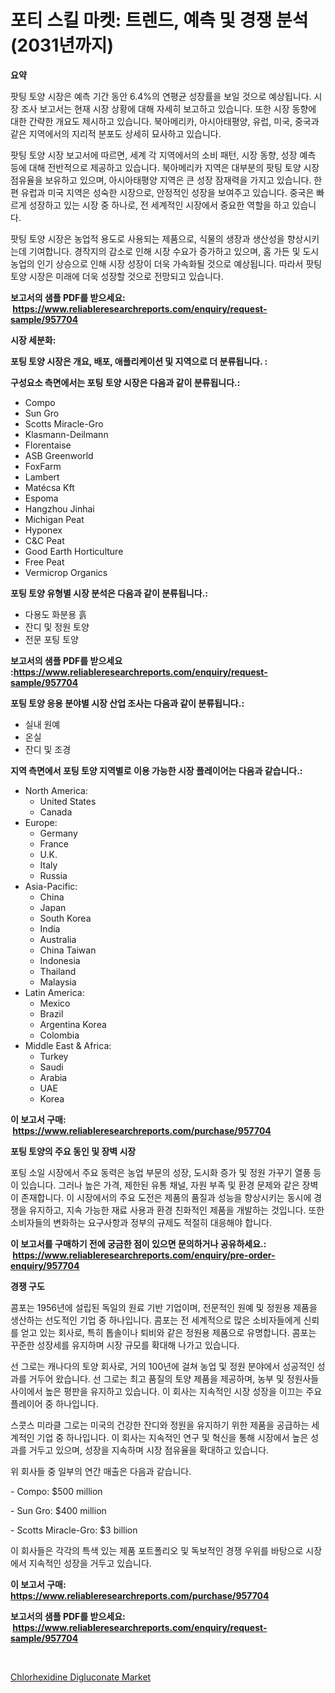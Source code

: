 <p><h1>포티 스킬 마켓: 트렌드, 예측 및 경쟁 분석(2031년까지)</h1></p><p><strong>요약</strong></p>
<p><p>팟팅 토양 시장은 예측 기간 동안 6.4%의 연평균 성장률을 보일 것으로 예상됩니다. 시장 조사 보고서는 현재 시장 상황에 대해 자세히 보고하고 있습니다. 또한 시장 동향에 대한 간략한 개요도 제시하고 있습니다. 북아메리카, 아시아태평양, 유럽, 미국, 중국과 같은 지역에서의 지리적 분포도 상세히 묘사하고 있습니다.</p><p>팟팅 토양 시장 보고서에 따르면, 세계 각 지역에서의 소비 패턴, 시장 동향, 성장 예측 등에 대해 전반적으로 제공하고 있습니다. 북아메리카 지역은 대부분의 팟팅 토양 시장 점유율을 보유하고 있으며, 아시아태평양 지역은 큰 성장 잠재력을 가지고 있습니다. 한편 유럽과 미국 지역은 성숙한 시장으로, 안정적인 성장을 보여주고 있습니다. 중국은 빠르게 성장하고 있는 시장 중 하나로, 전 세계적인 시장에서 중요한 역할을 하고 있습니다.</p><p>팟팅 토양 시장은 농업적 용도로 사용되는 제품으로, 식물의 생장과 생산성을 향상시키는데 기여합니다. 경작지의 감소로 인해 시장 수요가 증가하고 있으며, 홈 가든 및 도시 농업의 인기 상승으로 인해 시장 성장이 더욱 가속화될 것으로 예상됩니다. 따라서 팟팅 토양 시장은 미래에 더욱 성장할 것으로 전망되고 있습니다.</p></p>
<p><strong>보고서의 샘플 PDF를 받으세요: &nbsp;<a href="https://www.reliableresearchreports.com/enquiry/request-sample/957704">https://www.reliableresearchreports.com/enquiry/request-sample/957704</a></strong></p>
<p><strong>시장 세분화:</strong></p>
<p><strong> 포팅 토양 시장은 개요, 배포, 애플리케이션 및 지역으로 더 분류됩니다. :</strong></p>
<p><strong>구성요소 측면에서는 포팅 토양 시장은 다음과 같이 분류됩니다.:</strong></p>
<p><ul><li>Compo</li><li>Sun Gro</li><li>Scotts Miracle-Gro</li><li>Klasmann-Deilmann</li><li>Florentaise</li><li>ASB Greenworld</li><li>FoxFarm</li><li>Lambert</li><li>Matécsa Kft</li><li>Espoma</li><li>Hangzhou Jinhai</li><li>Michigan Peat</li><li>Hyponex</li><li>C&C Peat</li><li>Good Earth Horticulture</li><li>Free Peat</li><li>Vermicrop Organics</li></ul></p>
<p><strong> 포팅 토양 유형별 시장 분석은 다음과 같이 분류됩니다.:</strong></p>
<p><ul><li>다용도 화분용 흙</li><li>잔디 및 정원 토양</li><li>전문 포팅 토양</li></ul></p>
<p><strong>보고서의 샘플 PDF를 받으세요 :<a href="https://www.reliableresearchreports.com/enquiry/request-sample/957704">https://www.reliableresearchreports.com/enquiry/request-sample/957704</a></strong></p>
<p><strong> 포팅 토양 응용 분야별 시장 산업 조사는 다음과 같이 분류됩니다.:</strong></p>
<p><ul><li>실내 원예</li><li>온실</li><li>잔디 및 조경</li></ul></p>
<p><strong>지역 측면에서 포팅 토양 지역별로 이용 가능한 시장 플레이어는 다음과 같습니다.:</strong></p>
<p><ul>
    <li>
        North America:
        <ul>
            <li>United States</li>
            <li>Canada</li>
        </ul>
    </li>
    <li>
        Europe:
        <ul>
            <li>Germany</li>
            <li>France</li>
            <li>U.K.</li>
            <li>Italy</li>
            <li>Russia</li>
        </ul>
    </li>
    <li>
        Asia-Pacific:
        <ul>
            <li>China</li>
            <li>Japan</li>
            <li>South Korea</li>
            <li>India</li>
            <li>Australia</li>
            <li>China Taiwan</li>
            <li>Indonesia</li>
            <li>Thailand</li>
            <li>Malaysia</li>
        </ul>
    </li>
    <li>
        Latin America:
        <ul>
            <li>Mexico</li>
            <li>Brazil</li>
            <li>Argentina Korea</li>
            <li>Colombia</li>
        </ul>
    </li>
    <li>
        Middle East & Africa:
        <ul>
            <li>Turkey</li>
            <li>Saudi</li>
            <li>Arabia</li>
            <li>UAE</li>
            <li>Korea</li>
        </ul>
    </li>
    </ul></p>
<p><strong>이 보고서 구매: &nbsp;<a href="https://www.reliableresearchreports.com/purchase/957704">https://www.reliableresearchreports.com/purchase/957704</a></strong></p>
<p><strong>포팅 토양의 주요 동인 및 장벽 시장</strong></p>
<p><p>포팅 소일 시장에서 주요 동력은 농업 부문의 성장, 도시화 증가 및 정원 가꾸기 열풍 등이 있습니다. 그러나 높은 가격, 제한된 유통 채널, 자원 부족 및 환경 문제와 같은 장벽이 존재합니다. 이 시장에서의 주요 도전은 제품의 품질과 성능을 향상시키는 동시에 경쟁을 유지하고, 지속 가능한 재료 사용과 환경 친화적인 제품을 개발하는 것입니다. 또한 소비자들의 변화하는 요구사항과 정부의 규제도 적절히 대응해야 합니다.</p></p>
<p><strong>이 보고서를 구매하기 전에 궁금한 점이 있으면 문의하거나 공유하세요.: &nbsp;<a href="https://www.reliableresearchreports.com/enquiry/pre-order-enquiry/957704">https://www.reliableresearchreports.com/enquiry/pre-order-enquiry/957704</a></strong></p>
<p><strong>경쟁 구도</strong></p>
<p><p>콤포는 1956년에 설립된 독일의 원료 기반 기업이며, 전문적인 원예 및 정원용 제품을 생산하는 선도적인 기업 중 하나입니다. 콤포는 전 세계적으로 많은 소비자들에게 신뢰를 얻고 있는 회사로, 특히 톱솔이나 퇴비와 같은 정원용 제품으로 유명합니다. 콤포는 꾸준한 성장세를 유지하며 시장 규모를 확대해 나가고 있습니다.</p><p>선 그로는 캐나다의 토양 회사로, 거의 100년에 걸쳐 농업 및 정원 분야에서 성공적인 성과를 거두어 왔습니다. 선 그로는 최고 품질의 토양 제품을 제공하며, 농부 및 정원사들 사이에서 높은 평판을 유지하고 있습니다. 이 회사는 지속적인 시장 성장을 이끄는 주요 플레이어 중 하나입니다.</p><p>스콧스 미라클 그로는 미국의 건강한 잔디와 정원을 유지하기 위한 제품을 공급하는 세계적인 기업 중 하나입니다. 이 회사는 지속적인 연구 및 혁신을 통해 시장에서 높은 성과를 거두고 있으며, 성장을 지속하며 시장 점유율을 확대하고 있습니다.</p><p>위 회사들 중 일부의 연간 매출은 다음과 같습니다.</p><p>- Compo: $500 million</p><p>- Sun Gro: $400 million</p><p>- Scotts Miracle-Gro: $3 billion</p><p>이 회사들은 각각의 특색 있는 제품 포트폴리오 및 독보적인 경쟁 우위를 바탕으로 시장에서 지속적인 성장을 거두고 있습니다.</p></p>
<p><strong>이 보고서 구매: &nbsp; <a href="https://www.reliableresearchreports.com/purchase/957704">https://www.reliableresearchreports.com/purchase/957704</a></strong></p>
<p><strong>보고서의 샘플 PDF를 받으세요: &nbsp;<a href="https://www.reliableresearchreports.com/enquiry/request-sample/957704">https://www.reliableresearchreports.com/enquiry/request-sample/957704</a></strong><strong></strong></p>
<p>&nbsp;</p>
<p><p><a href="https://confirmed-shield-e13.notion.site/Chlorhexidine-Digluconate-Market-Size-and-Examines-its-Market-Scope-with-a-Primary-Focus-on-Growth-e23dbc83ca654709bb642e83096ba5fb">Chlorhexidine Digluconate Market</a></p></p>